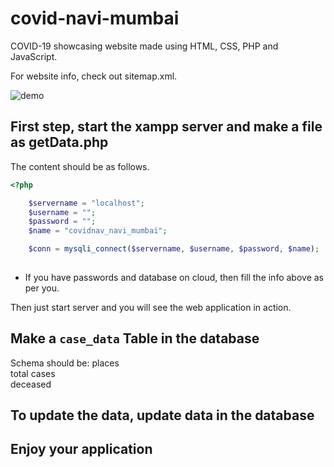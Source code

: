 # covid-navi-mumbai

COVID-19 showcasing website made using HTML, CSS, PHP and JavaScript.

For website info, check out sitemap.xml.

![demo](./demo-covid-navi-mumbai.gif)

## First step, start the xampp server and make a file as getData.php

The content should be as follows.

```php
<?php

    $servername = "localhost";
    $username = "";
    $password = "";
    $name = "covidnav_navi_mumbai";

    $conn = mysqli_connect($servername, $username, $password, $name);
        
```

* If you have passwords and database on cloud, then fill the info above as per you.

Then just start server and you will see the web application in action.

## Make a `case_data` Table in the database

Schema should be:
places <br>
total cases <br>
deceased <br>

## To update the data, update data in the database

## Enjoy your application
